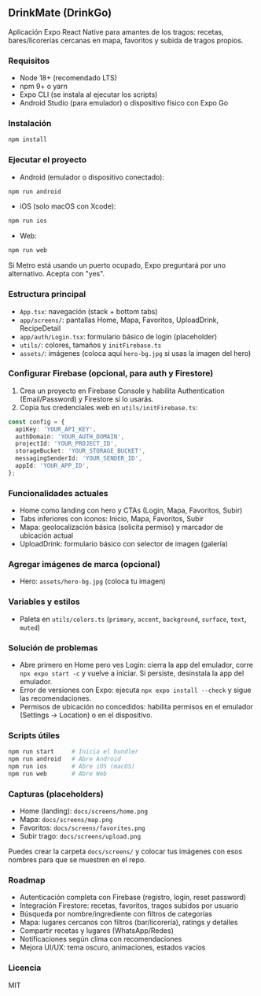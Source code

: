 ## DrinkMate (DrinkGo)

Aplicación Expo React Native para amantes de los tragos: recetas, bares/licorerías cercanas en mapa, favoritos y subida de tragos propios.

### Requisitos
- Node 18+ (recomendado LTS)
- npm 9+ o yarn
- Expo CLI (se instala al ejecutar los scripts)
- Android Studio (para emulador) o dispositivo físico con Expo Go

### Instalación
```bash
npm install
```

### Ejecutar el proyecto
- Android (emulador o dispositivo conectado):
```bash
npm run android
```
- iOS (solo macOS con Xcode):
```bash
npm run ios
```
- Web:
```bash
npm run web
```

Si Metro está usando un puerto ocupado, Expo preguntará por uno alternativo. Acepta con "yes".

### Estructura principal
- `App.tsx`: navegación (stack + bottom tabs)
- `app/screens/`: pantallas Home, Mapa, Favoritos, UploadDrink, RecipeDetail
- `app/auth/Login.tsx`: formulario básico de login (placeholder)
- `utils/`: colores, tamaños y `initFirebase.ts`
- `assets/`: imágenes (coloca aquí `hero-bg.jpg` si usas la imagen del hero)

### Configurar Firebase (opcional, para auth y Firestore)
1. Crea un proyecto en Firebase Console y habilita Authentication (Email/Password) y Firestore si lo usarás.
2. Copia tus credenciales web en `utils/initFirebase.ts`:
```ts
const config = {
  apiKey: 'YOUR_API_KEY',
  authDomain: 'YOUR_AUTH_DOMAIN',
  projectId: 'YOUR_PROJECT_ID',
  storageBucket: 'YOUR_STORAGE_BUCKET',
  messagingSenderId: 'YOUR_SENDER_ID',
  appId: 'YOUR_APP_ID',
};
```

### Funcionalidades actuales
- Home como landing con hero y CTAs (Login, Mapa, Favoritos, Subir)
- Tabs inferiores con iconos: Inicio, Mapa, Favoritos, Subir
- Mapa: geolocalización básica (solicita permiso) y marcador de ubicación actual
- UploadDrink: formulario básico con selector de imagen (galería)

### Agregar imágenes de marca (opcional)
- Hero: `assets/hero-bg.jpg` (coloca tu imagen)

### Variables y estilos
- Paleta en `utils/colors.ts` (`primary`, `accent`, `background`, `surface`, `text`, `muted`)

### Solución de problemas
- Abre primero en Home pero ves Login: cierra la app del emulador, corre `npx expo start -c` y vuelve a iniciar. Si persiste, desinstala la app del emulador.
- Error de versiones con Expo: ejecuta `npx expo install --check` y sigue las recomendaciones.
- Permisos de ubicación no concedidos: habilita permisos en el emulador (Settings → Location) o en el dispositivo.

### Scripts útiles
```bash
npm run start     # Inicia el bundler
npm run android   # Abre Android
npm run ios       # Abre iOS (macOS)
npm run web       # Abre Web
```

### Capturas (placeholders)
- Home (landing): `docs/screens/home.png`
- Mapa: `docs/screens/map.png`
- Favoritos: `docs/screens/favorites.png`
- Subir trago: `docs/screens/upload.png`

Puedes crear la carpeta `docs/screens/` y colocar tus imágenes con esos nombres para que se muestren en el repo.

### Roadmap
- Autenticación completa con Firebase (registro, login, reset password)
- Integración Firestore: recetas, favoritos, tragos subidos por usuario
- Búsqueda por nombre/ingrediente con filtros de categorías
- Mapa: lugares cercanos con filtros (bar/licorería), ratings y detalles
- Compartir recetas y lugares (WhatsApp/Redes)
- Notificaciones según clima con recomendaciones
- Mejora UI/UX: tema oscuro, animaciones, estados vacíos

### Licencia
MIT


